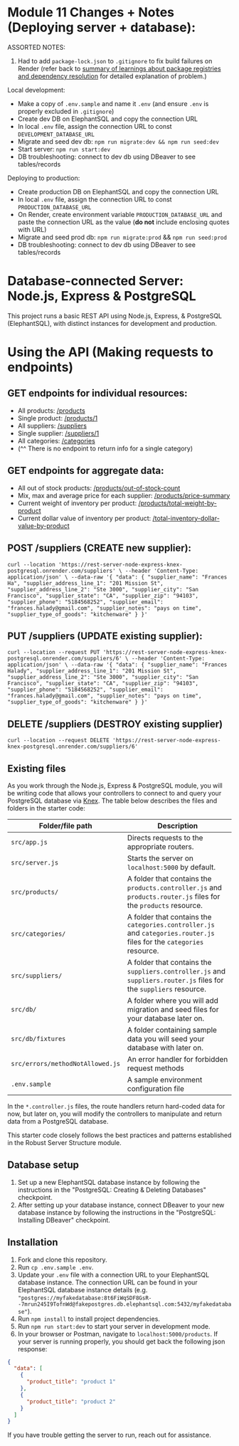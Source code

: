 # Module 11 Changes + Notes (Deploying server + database):

ASSORTED NOTES:

1. Had to add `package-lock.json` to `.gitignore` to fix build failures on Render (refer back to [summary of learnings about package registries and dependency resolution](https://docs.google.com/document/d/1cC-ahdywh2xn9Kmi8FsLuZZm2wUM6eXJ_3vACR95cwQ/edit?usp=sharing) for detailed explanation of problem.)

Local development:

- Make a copy of `.env.sample` and name it `.env` (and ensure `.env` is properly excluded in `.gitignore`)
- Create dev DB on ElephantSQL and copy the connection URL
- In local `.env` file, assign the connection URL to const `DEVELOPMENT_DATABASE_URL`
- Migrate and seed dev db: `npm run migrate:dev && npm run seed:dev`
- Start server: `npm run start:dev`
- DB troubleshooting: connect to dev db using DBeaver to see tables/records

Deploying to production:

- Create production DB on ElephantSQL and copy the connection URL
- In local `.env` file, assign the connection URL to const `PRODUCTION_DATABASE_URL`
- On Render, create environment variable `PRODUCTION_DATABASE_URL` and paste the connection URL as the value (**do not** include enclosing quotes with URL)
- Migrate and seed prod db: `npm run migrate:prod` && `npm run seed:prod`
- DB troubleshooting: connect to dev db using DBeaver to see tables/records

# Database-connected Server: Node.js, Express & PostgreSQL

This project runs a basic REST API using Node.js, Express, & PostgreSQL (ElephantSQL), with distinct instances for development and production.

# Using the API (Making requests to endpoints)

## GET endpoints for individual resources:

- All products: [/products](https://rest-server-node-express-knex-postgresql.onrender.com/products)
- Single product: [/products/1](https://rest-server-node-express-knex-postgresql.onrender.com/products/1)
- All suppliers: [/suppliers](https://rest-server-node-express-knex-postgresql.onrender.com/suppliers)
- Single supplier: [/suppliers/1](https://rest-server-node-express-knex-postgresql.onrender.com/suppliers/1)
- All categories: [/categories](https://rest-server-node-express-knex-postgresql.onrender.com/categories)
- (^^ There is no endpoint to return info for a single category)

## GET endpoints for aggregate data:

- All out of stock products: [/products/out-of-stock-count](https://rest-server-node-express-knex-postgresql.onrender.com/products/out-of-stock-count)
- Mix, max and average price for each supplier: [/products/price-summary](https://rest-server-node-express-knex-postgresql.onrender.com/products/price-summary)
- Current weight of inventory per product: [/products/total-weight-by-product](https://rest-server-node-express-knex-postgresql.onrender.com/products/total-weight-by-product)
- Current dollar value of inventory per product: [/total-inventory-dollar-value-by-product](https://rest-server-node-express-knex-postgresql.onrender.com/products/total-inventory-dollar-value-by-product)

## POST /suppliers (CREATE new supplier):

`curl --location 'https://rest-server-node-express-knex-postgresql.onrender.com/suppliers' \
--header 'Content-Type: application/json' \
--data-raw '{
    "data": {
        "supplier_name": "Frances Ha",
        "supplier_address_line_1": "201 Mission St",
        "supplier_address_line_2": "Ste 3000",
        "supplier_city": "San Francisco",
        "supplier_state": "CA",
        "supplier_zip": "94103",
        "supplier_phone": "5184568252",
        "supplier_email": "frances.halady@gmail.com",
        "supplier_notes": "pays on time",
        "supplier_type_of_goods": "kitchenware"
    }
}'`

## PUT /suppliers (UPDATE existing supplier):

`curl --location --request PUT 'https://rest-server-node-express-knex-postgresql.onrender.com/suppliers/6' \
--header 'Content-Type: application/json' \
--data-raw '{
    "data": {
        "supplier_name": "Frances Halady",
        "supplier_address_line_1": "201 Mission St",
        "supplier_address_line_2": "Ste 3000",
        "supplier_city": "San Francisco",
        "supplier_state": "CA",
        "supplier_zip": "94103",
        "supplier_phone": "5184568252",
        "supplier_email": "frances.halady@gmail.com",
        "supplier_notes": "pays on time",
        "supplier_type_of_goods": "kitchenware"
    }
}'
`

## DELETE /suppliers (DESTROY existing supplier)

`curl --location --request DELETE 'https://rest-server-node-express-knex-postgresql.onrender.com/suppliers/6'`

## Existing files

As you work through the Node.js, Express & PostgreSQL module, you will be writing code that allows your controllers to connect to and query your PostgreSQL database via [Knex](http://knexjs.org/). The table below describes the files and folders in the starter code:

| Folder/file path                 | Description                                                                                                           |
| -------------------------------- | --------------------------------------------------------------------------------------------------------------------- |
| `src/app.js`                     | Directs requests to the appropriate routers.                                                                          |
| `src/server.js`                  | Starts the server on `localhost:5000` by default.                                                                     |
| `src/products/`                  | A folder that contains the `products.controller.js` and `products.router.js` files for the `products` resource.       |
| `src/categories/`                | A folder that contains the `categories.controller.js` and `categories.router.js` files for the `categories` resource. |
| `src/suppliers/`                 | A folder that contains the `suppliers.controller.js` and `suppliers.router.js` files for the `suppliers` resource.    |
| `src/db/`                        | A folder where you will add migration and seed files for your database later on.                                      |
| `src/db/fixtures`                | A folder containing sample data you will seed your database with later on.                                            |
| `src/errors/methodNotAllowed.js` | An error handler for forbidden request methods                                                                        |
| `.env.sample`                    | A sample environment configuration file                                                                               |

In the `*.controller.js` files, the route handlers return hard-coded data for now, but later on, you will modify the controllers to manipulate and return data from a PostgreSQL database.

This starter code closely follows the best practices and patterns established in the Robust Server Structure module.

## Database setup

1. Set up a new ElephantSQL database instance by following the instructions in the "PostgreSQL: Creating & Deleting Databases" checkpoint.
1. After setting up your database instance, connect DBeaver to your new database instance by following the instructions in the "PostgreSQL: Installing DBeaver" checkpoint.

## Installation

1. Fork and clone this repository.
1. Run `cp .env.sample .env`.
1. Update your `.env` file with a connection URL to your ElephantSQL database instance. The connection URL can be found in your ElephantSQL database instance details (e.g. `"postgres://myfakedatabase:8t6FiWqSDF8GsR--7mrun245I9TofnWd@fakepostgres.db.elephantsql.com:5432/myfakedatabase"`).
1. Run `npm install` to install project dependencies.
1. Run `npm run start:dev` to start your server in development mode.
1. In your browser or Postman, navigate to `localhost:5000/products`. If your server is running properly, you should get back the following json response:

```json
{
  "data": [
    {
      "product_title": "product 1"
    },
    {
      "product_title": "product 2"
    }
  ]
}
```

If you have trouble getting the server to run, reach out for assistance.
